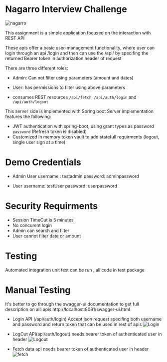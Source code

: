 # Nagarro Interview Challenge

![nagarro](https://upload.wikimedia.org/wikipedia/en/c/c0/Nagarro_logo_new.svg)


This assignment is a simple application focused on the interaction with REST API

These apis offer a basic user-management functionality, where user can login through an api /login 
and then can use the /api/<resources> by specifing the returned Bearer token in authorization header of request

There are three different roles:
* Admin: Can not filter using parameters (amount and dates)
* User: has permissions to filter using above parameters

* consumes REST resources `/api/fetch`, `/api/auth/login` and `/api/auth/logout`

This server side is implemented with Spring boot
Server implementation features the following:
*  JWT authentication with spring-boot, using grant types as password `password` (Refresh token is disabled)
* Customized In memory token vault to add statefull requirments (logout, single user sign at a time)


#  Demo Credentials

  * Admin User
    username : testadmin
    password: adminpassword
  - User
  username: testUser
password: userpassword


# Security Requirments
* Session TimeOut is 5 minutes 
* No concurent login
* Admin can search and filter
* User cannot filter date or amount

# Testing
Automated integration unit test can be run , all code in test package

# Manual Testing
It's better to go through the swagger-ui documentation to get full description on alll apis http://localhost:8081/swagger-ui.html
* Login API (/api/auth/login)
Accept json request specifing both username and password and return token that can be used in rest of apis
![Login](https://res.cloudinary.com/hafeezmnb/image/upload/v1605518898/login_umgbpk.png)

* LogOut API(api/auth/logout)
needs bearer token of authenticated user in header
![Logout](https://res.cloudinary.com/hafeezmnb/image/upload/v1605519319/logout_wy23zq.jpg)

* Fetch data api
needs bearer token of authenticated user in header
![fetch](https://res.cloudinary.com/hafeezmnb/image/upload/v1605519603/fetch_obkh9m.png)



